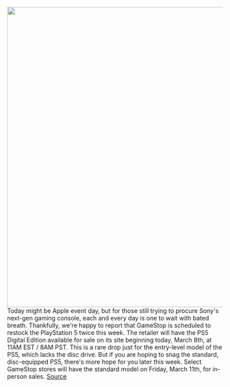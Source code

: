 <img src='https://cdn.vox-cdn.com/thumbor/n8x7rYW5w_7MbxyvxdmWGSBAPHg=/0x0:2040x1360/1200x800/filters:focal(857x517:1183x843)/cdn.vox-cdn.com/uploads/chorus_image/image/70591567/vpavic_4278_20201030_0041.0.jpg' width='700px' /><br/>
Today might be Apple event day, but for those still trying to procure Sony's next-gen gaming console, each and every day is one to wait with bated breath. Thankfully, we're happy to report that GameStop is scheduled to restock the PlayStation 5 twice this week. The retailer will have the PS5 Digital Edition available for sale on its site beginning today, March 8th, at 11AM EST / 8AM PST. This is a rare drop just for the entry-level model of the PS5, which lacks the disc drive. But if you are hoping to snag the standard, disc-equipped PS5, there's more hope for you later this week. Select GameStop stores will have the standard model on Friday, March 11th, for in-person sales.
<a href='https://www.theverge.com/2022/3/7/22966138/sony-playstation-5-ps5-gamestop-console-restock-online-instore-availability-inventory-check'> Source <a/>